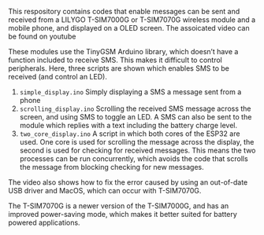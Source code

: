 This respository contains codes that enable messages can be sent and received from a LILYGO T-SIM7000G or T-SIM7070G wireless module and a mobile phone, and displayed on a OLED screen. The assoicated video can be found on youtube

These modules use the TinyGSM Arduino library, which doesn’t have a function included to receive SMS. This makes it difficult to control peripherals. Here, three scripts are shown which enables SMS to be received (and control an LED).

1.	`simple_display.ino` Simply displaying a SMS a message sent from a phone 
2.	`scrolling_display.ino` Scrolling the received SMS message across the screen, and using SMS to toggle an LED. A SMS can also be sent to the module which replies with a text including the battery charge level.
3.	`two_core_display.ino` A script in which both cores of the ESP32 are used. One core is used for scrolling the message across the display, the second is used for checking for received messages. This means the two processes can be run concurrently, which avoids the code that scrolls the message from blocking checking for new messages.

The video also shows how to fix the error caused by using an out-of-date USB driver and MacOS, which can occur with T-SIM7070G.

The T-SIM7070G is a newer version of the T-SIM7000G, and has an improved power-saving mode, which makes it better suited for battery powered applications.

